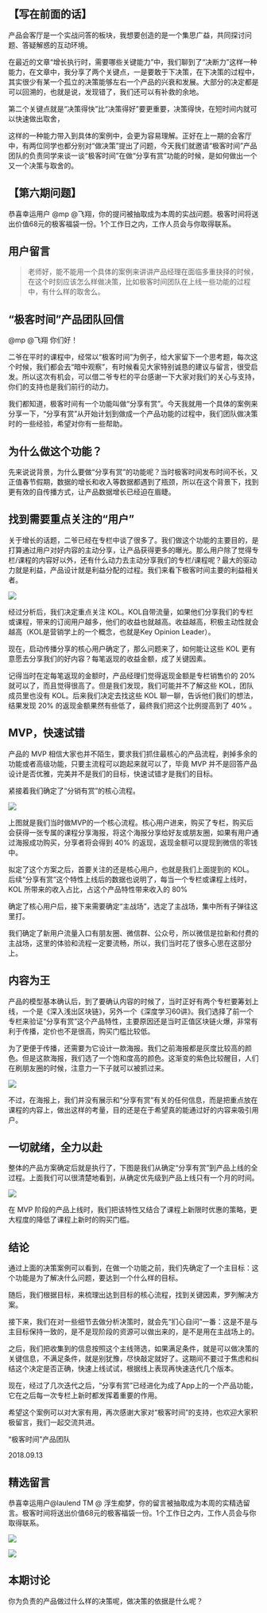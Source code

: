 ## 【写在前面的话】

产品会客厅是一个实战问答的板块，我想要创造的是一个集思广益，共同探讨问题、答疑解惑的互动环境。

在最近的文章“增长执行时，需要哪些关键能力”中，我们聊到了“决断力”这样一种能力，在文章中，我分享了两个关键点，一是要敢于下决策，在下决策的过程中，其实很少有某一个孤立的决策能够左右一个产品的兴衰和发展。大部分的决定都是可以回溯的，也就是说，发现错了，我们还可以有补救的余地。

第二个关键点就是“决策得快”比“决策得好”要更重要，决策得快，在短时间内就可以快速做出取舍，

这样的一种能力带入到具体的案例中，会更为容易理解。正好在上一期的会客厅中，有两位同学也都分别对“做决策”提出了问题，今天我们就邀请“极客时间”产品团队的负责同学来谈一谈“极客时间”在做“分享有赏”功能的时候，是如何做出一个又一个决策与取舍的。

## 【第六期问题】

恭喜幸运用户 @mp @飞翔，你的提问被抽取成为本周的实战问题。极客时间将送出价值68元的极客福袋一份。1个工作日之内，工作人员会与你取得联系。

## 用户留言

> 老师好，能不能用一个具体的案例来讲讲产品经理在面临多重抉择的时候，在这个时刻应该怎么样做决策，比如极客时间团队在上线一些功能的过程中，有什么样的取舍么。

## “极客时间”产品团队回信

@mp @飞翔 你们好！

二爷在平时的课程中，经常以“极客时间”为例子，给大家留下一个思考题，每次这个时候，我们都会去“暗中观察”，有时候看见大家特别诚恳的建议与留言，很受启发。所以这次有机会，可以借二爷专栏的平台感谢一下大家对我们的关心与支持，你们的支持也是我们前行的动力。

我们都知道，极客时间有一个功能叫做“分享有赏”。今天我就用一个具体的案例来分享一下，“分享有赏”从开始计划到做成一个产品功能的过程中，我们团队做决策时的一些经验，希望对你有一些帮助。

## 为什么做这个功能？

先来说说背景，为什么要做“分享有赏”的功能呢？当时极客时间发布时间不长，又正值春节假期，数据的增长和收入等数据都遇到了瓶颈，所以在这个背景下，找到更有效的自传播方式，让产品数据增长已经迫在眉睫。

## 找到需要重点关注的“用户”

关于增长的话题，二爷已经在专栏中谈了很多了。我们做这个功能的主要目的，是打算通过用户对好内容的主动分享，让产品获得更多的曝光。那么用户除了觉得专栏/课程的内容好以外，还有什么动力去主动分享我们的专栏/课程呢？最大的驱动力就是利益，产品设计就是利益分配的过程。我们来看下极客时间主要的利益相关者。

![](https://static001.geekbang.org/resource/image/47/9f/47083cf7713c464885c0400cbfcc179f.png?wh=962*346)

经过分析后，我们决定重点关注 KOL。KOL自带流量，如果他们分享我们的专栏或课程，带来的订阅用户越多，他们的收益也就越高。收益越高，积极主动性就会越高（KOL是营销学上的一个概念，也就是Key Opinion Leader）。

现在，启动传播分享的核心用户确定了，那么问题来了，如何能让这些 KOL 更有意愿去分享我们的好内容？每笔返现的收益金额，成了关键因素。

记得当时在定每笔返现的金额时，产品经理们觉得返现金额是专栏销售价的 20% 就可以了，而且觉得很高了。但是我们发现，我们可能并不了解这些 KOL，团队成员里也没有 KOL。后来我们决定去找这些 KOL 聊一聊，告诉他们我们的想法，结果发现 20% 的返现金额果然有些低了，最终我们把这个比例提高到了 40% 。

## MVP，快速试错

产品的 MVP 相信大家也并不陌生，要求我们抓住最核⼼的产品流程，剥掉多余的功能或者⾼级功能，只要主流程可以跑起来就可以了，毕竟 MVP 并不是回答产品设计是否优雅，完美并不是我们的目标，快速试错才是我们的目标。

紧接着我们确定了“分销有赏”的核心流程。

![](https://static001.geekbang.org/resource/image/87/bb/875d7b8713504b601a52e53aee918dbb.jpg?wh=1026*435)

上图就是我们当时做MVP的一个核心流程。核心用户进来，购买了专栏，购买后会获得一张专属的课程分享海报，将这个海报分享给好友或朋友圈，如果有用户通过海报成功购买，分享者将会得到 40% 的返现，返现金额可以提现到微信的零钱中。

拟定了这个方案之后，首要关注的还是核心用户，也就是我们上面提到的 KOL。后续“分享有赏”这个特性上线后的数据也说明了，每当一个专栏或课程上线时，KOL 所带来的收入占比，占这个产品特性带来收入的 80%

确定了核心用户后，接下来需要确定“主战场”，选定了主战场，集中所有子弹往这里打。

我们确定了新用户流量入口有朋友圈、微信群、公众号，所以微信是拉新和付费的主战场，这里的体验和流程一定要流畅，所以，我们当时花了很多心思在这部分上。

## 内容为王

产品的模型基本确认后，到了要确认内容的时候了，当时正好有两个专栏要筹划上线，一个是《深入浅出区块链》，另外一个《深度学习60讲》。我们选择了前一个专栏来验证“分享有赏”这个产品特性，主要原因还是当时正值区块链火爆，非常有利于传播，定价也不是很高，购买门槛比较低。

为了更便于传播，还需要为它设计一款海报。我们之前海报都是灰度比较高的颜色。但是这款海报，我们选了一个饱和度高的颜色。这渐变的紫色比较醒目，人们在刷朋友圈的时候，注意力一下子就可以被抓过来。

![](https://static001.geekbang.org/resource/image/b8/a9/b81ad0f8c37e831ddcb3e5d0d15a99a9.png?wh=359*624)

不过，在海报上，我们并没有展示和“分享有赏”有关的任何信息，而是把重点放在课程的内容上，做出这样的考量，目的还是在于希望真的能通过好的内容来吸引用户。

## 一切就绪，全力以赴

整体的产品方案确定后就是执行了，下图是我们从确定“分享有赏”到产品上线的全过程。上面我们可以很清楚地看到，从确定优先级到产品上线只有一个月的时间。

![](https://static001.geekbang.org/resource/image/3c/11/3c6fab56938d9fc5296099466b809f11.jpg?wh=1145*683)

在 MVP 阶段的产品上线时，我们把该特性又结合了课程上新限时优惠的策略，更大程度的降低了课程上新时的购买门槛。

## 结论

通过上面的决策案例可以看到，在做一个功能之前，我们先确定了一个主目标：这个功能是为了解决什么问题，要达到一个什么样的目标。

随后，我们根据目标，来梳理出达到目标的核心流程，找到关键因素，罗列解决方案。

接下来，我们在对一些细节去做分析决策时，就会先“扪心自问”一番：这是不是与主目标保持一致的，是不是现阶段的资源可以做出来的，是不是用在主战场上的。

之后，我们把收集到的信息按照这个主线筛选，如果满足条件，就是可以做决策的关键信息，不满足条件，就是别犹豫，尽快敲定就好了。这期间不要过于焦虑和纠结这个决定是否正确，快速上线试试，根据线上表现再快速迭代几个版本。

现在，经过了几次迭代之后，“分享有赏”已经进化为成了App上的一个产品功能，它在之后每一次专栏上新时都发挥着重要的作用。

希望这个案例可以对大家有用，再次感谢大家对“极客时间”的支持，也欢迎大家积极留言，我们一起交流共进。

“极客时间”产品团队

2018.09.13

## 精选留言

恭喜幸运用户@laulend TM @ 浮生痴梦，你的留言被抽取成为本周的实精选留言。极客时间将送出价值68元的极客福袋一份。1个工作日之内，工作人员会与你取得联系。

![](https://static001.geekbang.org/resource/image/5c/db/5c6cb84c0c258f83be2577f4dc4a05db.jpg?wh=750*2715)

![](https://static001.geekbang.org/resource/image/f2/6a/f2ee353f8f35f70a1f9a682020b6036a.jpg?wh=750*2249)

## 本期讨论

你为负责的产品做过什么样的决策呢，做决策的依据是什么呢？
